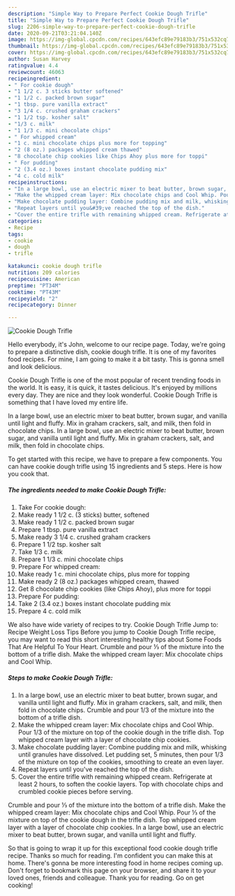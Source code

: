 ```yaml
---
description: "Simple Way to Prepare Perfect Cookie Dough Trifle"
title: "Simple Way to Prepare Perfect Cookie Dough Trifle"
slug: 2206-simple-way-to-prepare-perfect-cookie-dough-trifle
date: 2020-09-21T03:21:04.140Z
image: https://img-global.cpcdn.com/recipes/643efc89e79183b3/751x532cq70/cookie-dough-trifle-recipe-main-photo.jpg
thumbnail: https://img-global.cpcdn.com/recipes/643efc89e79183b3/751x532cq70/cookie-dough-trifle-recipe-main-photo.jpg
cover: https://img-global.cpcdn.com/recipes/643efc89e79183b3/751x532cq70/cookie-dough-trifle-recipe-main-photo.jpg
author: Susan Harvey
ratingvalue: 4.4
reviewcount: 46063
recipeingredient:
- " For cookie dough"
- "1 1/2 c. 3 sticks butter softened"
- "1 1/2 c. packed brown sugar"
- "1 tbsp. pure vanilla extract"
- "3 1/4 c. crushed graham crackers"
- "1 1/2 tsp. kosher salt"
- "1/3 c. milk"
- "1 1/3 c. mini chocolate chips"
- " For whipped cream"
- "1 c. mini chocolate chips plus more for topping"
- "2 (8 oz.) packages whipped cream thawed"
- "8 chocolate chip cookies like Chips Ahoy plus more for toppi"
- " For pudding"
- "2 (3.4 oz.) boxes instant chocolate pudding mix"
- "4 c. cold milk"
recipeinstructions:
- "In a large bowl, use an electric mixer to beat butter, brown sugar, and vanilla until light and fluffy. Mix in graham crackers, salt, and milk, then fold in chocolate chips. Crumble and pour 1/3 of the mixture into the bottom of a trifle dish."
- "Make the whipped cream layer: Mix chocolate chips and Cool Whip. Pour 1/3 of the mixture on top of the cookie dough in the trifle dish. Top whipped cream layer with a layer of chocolate chip cookies."
- "Make chocolate pudding layer: Combine pudding mix and milk, whisking until granules have dissolved. Let pudding set, 5 minutes, then pour 1/3 of the mixture on top of the cookies, smoothing to create an even layer."
- "Repeat layers until you&#39;ve reached the top of the dish."
- "Cover the entire trifle with remaining whipped cream. Refrigerate at least 2 hours, to soften the cookie layers. Top with chocolate chips and crumbled cookie pieces before serving."
categories:
- Recipe
tags:
- cookie
- dough
- trifle

katakunci: cookie dough trifle 
nutrition: 209 calories
recipecuisine: American
preptime: "PT34M"
cooktime: "PT43M"
recipeyield: "2"
recipecategory: Dinner

---
```



![Cookie Dough Trifle](https://img-global.cpcdn.com/recipes/643efc89e79183b3/751x532cq70/cookie-dough-trifle-recipe-main-photo.jpg)

Hello everybody, it's John, welcome to our recipe page. Today, we're going to prepare a distinctive dish, cookie dough trifle. It is one of my favorites food recipes. For mine, I am going to make it a bit tasty. This is gonna smell and look delicious.

Cookie Dough Trifle is one of the most popular of recent trending foods in the world. It is easy, it is quick, it tastes delicious. It's enjoyed by millions every day. They are nice and they look wonderful. Cookie Dough Trifle is something that I have loved my entire life.

In a large bowl, use an electric mixer to beat butter, brown sugar, and vanilla until light and fluffy. Mix in graham crackers, salt, and milk, then fold in chocolate chips. In a large bowl, use an electric mixer to beat butter, brown sugar, and vanilla until light and fluffy. Mix in graham crackers, salt, and milk, then fold in chocolate chips.


To get started with this recipe, we have to prepare a few components. You can have cookie dough trifle using 15 ingredients and 5 steps. Here is how you cook that.

<!--inarticleads1-->

##### The ingredients needed to make Cookie Dough Trifle:

1. Take  For cookie dough:
1. Make ready 1 1/2 c. (3 sticks) butter, softened
1. Make ready 1 1/2 c. packed brown sugar
1. Prepare 1 tbsp. pure vanilla extract
1. Make ready 3 1/4 c. crushed graham crackers
1. Prepare 1 1/2 tsp. kosher salt
1. Take 1/3 c. milk
1. Prepare 1 1/3 c. mini chocolate chips
1. Prepare  For whipped cream:
1. Make ready 1 c. mini chocolate chips, plus more for topping
1. Make ready 2 (8 oz.) packages whipped cream, thawed
1. Get 8 chocolate chip cookies (like Chips Ahoy), plus more for toppi
1. Prepare  For pudding:
1. Take 2 (3.4 oz.) boxes instant chocolate pudding mix
1. Prepare 4 c. cold milk


We also have wide variety of recipes to try. Cookie Dough Trifle Jump to: Recipe Weight Loss Tips Before you jump to Cookie Dough Trifle recipe, you may want to read this short interesting healthy tips about Some Foods That Are Helpful To Your Heart. Crumble and pour ⅓ of the mixture into the bottom of a trifle dish. Make the whipped cream layer: Mix chocolate chips and Cool Whip. 

<!--inarticleads2-->

##### Steps to make Cookie Dough Trifle:

1. In a large bowl, use an electric mixer to beat butter, brown sugar, and vanilla until light and fluffy. Mix in graham crackers, salt, and milk, then fold in chocolate chips. Crumble and pour 1/3 of the mixture into the bottom of a trifle dish.
1. Make the whipped cream layer: Mix chocolate chips and Cool Whip. Pour 1/3 of the mixture on top of the cookie dough in the trifle dish. Top whipped cream layer with a layer of chocolate chip cookies.
1. Make chocolate pudding layer: Combine pudding mix and milk, whisking until granules have dissolved. Let pudding set, 5 minutes, then pour 1/3 of the mixture on top of the cookies, smoothing to create an even layer.
1. Repeat layers until you&#39;ve reached the top of the dish.
1. Cover the entire trifle with remaining whipped cream. Refrigerate at least 2 hours, to soften the cookie layers. Top with chocolate chips and crumbled cookie pieces before serving.


Crumble and pour ⅓ of the mixture into the bottom of a trifle dish. Make the whipped cream layer: Mix chocolate chips and Cool Whip. Pour ⅓ of the mixture on top of the cookie dough in the trifle dish. Top whipped cream layer with a layer of chocolate chip cookies. In a large bowl, use an electric mixer to beat butter, brown sugar, and vanilla until light and fluffy. 

So that is going to wrap it up for this exceptional food cookie dough trifle recipe. Thanks so much for reading. I'm confident you can make this at home. There's gonna be more interesting food in home recipes coming up. Don't forget to bookmark this page on your browser, and share it to your loved ones, friends and colleague. Thank you for reading. Go on get cooking!

